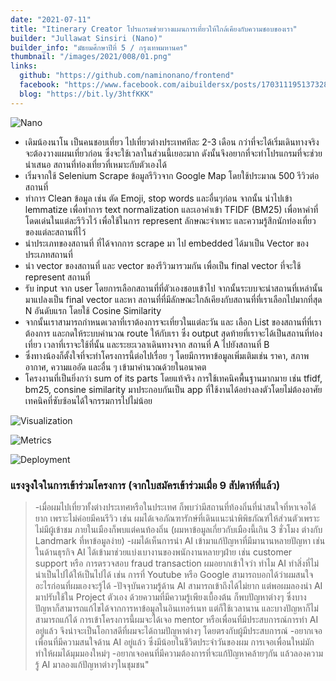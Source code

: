 ```yaml
---
date: "2021-07-11"
title: "Itinerary Creator โปรแกรมช่วยวางแผนการเที่ยวให้ใกล้เคียงกับความชอบของเรา"
builder: "Jullawat Sinsiri (Nano)"
builder_info: "มัธยมศึกษาปีที่ 5 / กรุงเทพมหานคร"
thumbnail: "/images/2021/008/01.png"
links:
  github: "https://github.com/naminonano/frontend"
  facebook: "https://www.facebook.com/aibuildersx/posts/170311195137328"
  blog: "https://bit.ly/3htfKKK"
---
```


![Nano](images/2021/008/01.png)

- เดิมน้องนาโน เป็นคนชอบเที่ยว ไปเที่ยวต่างประเทศทีละ 2-3 เดือน กว่าที่จะได้เริ่มเดินทางจริง จะต้องวางแผนเที่ยวก่อน ซึ่งจะใช้เวลาในส่วนนี้เยอะมาก ดังนั้นจึงอยากที่จะทำโปรแกรมที่จะช่วยนำเสนอ สถานที่ท่องเที่ยวที่เหมาะกับตัวเองได้
- เริ่มจากใช้ Selenium Scrape ข้อมูลรีวิวจาก Google Map โดยใช้ประมาณ 500 รีวิวต่อสถานที่
- ทำการ Clean ข้อมูล เช่น ตัด Emoji, stop words และอื่นๆก่อน จากนั้น นำไปเข้า lemmatize เพื่อทำการ text normalization และเอาคำเข้า TFIDF (BM25) เพื่อหาคำที่โดดเด่นในแต่ละรีวิวไว้ เพื่อใช้ในการ represent ลักษณะจำเพาะ และความรู้สึกนักท่องเที่ยวของแต่ละสถานที่ไว้
- นำประเภทของสถานที่ ที่ได้จากการ scrape มา ไป embedded ได้มาเป็น Vector ของประเภทสถานที่
- นำ vector ของสถานที่ และ vector ของรีวิวมารวมกัน เพื่อเป็น final vector ที่จะใช้ represent สถานที่
- รับ input จาก user โดยการเลือกสถานที่ที่ตัวเองชอบเข้าไป จากนั้นระบบจะนำสถานที่เหล่านั้นมาแปลงเป็น final vector และหา สถานที่ที่มีลักษณะใกล้เคียงกับสถานที่ที่เราเลือกไปมากที่สุด N อันดับแรก โดยใช้ Cosine Similarity
- จากนั้นเราสามารถกำหนดเวลาที่เราต้องการจะเที่ยวในแต่ละวัน และ เลือก List ของสถานที่ที่เราต้องการ และกดให้ระบบคำนวณ route ให้กับเรา ซึ่ง output สุดท้ายที่เราจะได้เป็นสถานที่ท่องเที่ยว เวลาที่เราจะใช้ที่นั้น และระยะเวลาเดินทางจาก สถานที่ A ไปยังสถานที่ B 
- ซึ่งทางน้องก็ตั้งใจที่จะทำโครงการนี้ต่อไปเรื่อย ๆ โดยมีการหาข้อมูลเพิ่มเติมเช่น ราคา, สภาพอากาศ, ความแออัด และอื่น ๆ เข้ามาคำนวณด้วยในอนาคต
- โครงงานที่เป็นยิ่งกว่า sum of its parts โดยแท้จริง การใช้เทคนิคพื้นฐานมากมาย เช่น tfidf, bm25, consine similarity มาประกอบกันเป็น app ที่ใช้งานได้อย่างลงตัวโดยไม่ต้องอาศัยเทคนิคที่ซับซ้อนได้ใจกรรมการไปไม่น้อย

![Visualization](images/2021/008/02.png)


![Metrics](images/2021/008/03.jpg)


![Deployment](images/2021/008/04.png)

### แรงจูงใจในการเข้าร่วมโครงการ (จากใบสมัครเข้าร่วมเมื่อ 9 สัปดาห์ที่แล้ว)
> -เมื่อผมไปเที่ยวทั้งต่างประเทศหรือในประเทศ ก็พบว่ามีสถานที่ท้องถิ่นที่น่าสนใจที่หาเจอได้ยาก เพราะไม่ค่อยมีคนรีวิว เช่น ผมได้เจอภัณฑารักษ์ที่เดินแนะนำพิพิธภัณฑ์ให้ส่วนตัวเพราะไม่มีผู้เข้าชม ภายในเมืองก็พบแต่คนท้องถิ่น (ผมหาข้อมูลเกี่ยวกับเมืองนี้เกิน 3 ชั่วโมง ต่างกับ Landmark ที่หาข้อมูลง่าย)
> -ผมได้เห็นการนำ AI เข้ามาแก้ปัญหาที่มีมานานหลายปัญหา เช่น ในด้านธุรกิจ AI ได้เข้ามาช่วยแบ่งเบางานของพนักงานหลายๆฝ่าย เช่น  customer support หรือ การตรวจสอบ fraud transaction ผมอยากเข้าใจว่า ทำไม AI ทำสิ่งที่ไม่น่าเป็นไปได้ให้เป็นไปได้ เช่น การที่ Youtube หรือ Google สามารถบอกได้ว่าผมสนใจอะไรก่อนที่ผมเองจะรู้ได้
> -ปัจจุบันความรู้ด้าน AI สามารถเข้าถึงได้ไม่ยาก แต่พอผมลองนำ AI มาปรับใช้ใน Project ตัวเอง ด้วยความที่มีความรู้เพียงเบื้องต้น ก็พบปัญหาต่างๆ ซึ่งบางปัญหาก็สามารถแก้ไขได้จากการหาข้อมูลในอินเทอร์เนท แต่ก็ใช้เวลานาน และบางปัญหาก็ไม่สามารถแก้ได้ การเข้าโครงการนี้ผมจะได้เจอ mentor หรือเพื่อนที่มีประสบการณ์การทำ AI อยู่แล้ว จึงน่าจะเป็นโอกาสดีที่ผมจะได้ถามปัญหาต่างๆ โดยตรงกับผู้มีประสบการณ์
> -อยากเจอเพื่อนที่มีความสนใจด้าน AI อยู่แล้ว ซึ่งมีน้อยในชีวิตประจำวันของผม การเจอเพื่อนใหม่มักทำให้ผมได้มุมมองใหม่ๆ
> -อยากเจอคนที่มีความต้องการที่จะแก้ปัญหาคล้ายๆกัน แล้วลองความรู้ AI มาลองแก้ปัญหาต่างๆในชุมชน"
